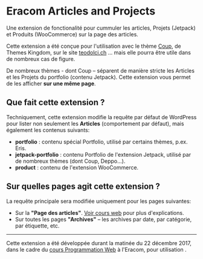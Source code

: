# Eracom Articles and Projects

Une extension de fonctionalité pour cummuler les articles, Projets (Jetpack) et Produits (WooCommerce) sur la page des articles.

Cette extension a été conçue pour l'utilisation avec le thème [Coup](https://themeskingdom.com/wordpress-themes/coup-architects-blog-portfolio-theme/), de Themes Kingdom, sur le site [teodolci.ch](http://teodolci.ch/) ... mais elle pourra être utile dans de nombreux cas de figure.

De nombreux thèmes - dont Coup – séparent de manière stricte les Articles et les Projets du portfolio (contenu Jetpack). Cette extension vous permet de les afficher **sur une même page**.

## Que fait cette extension ?

Techniquement, cette extension modifie la requête par défaut de WordPress pour lister non seulement les **Articles** (comportement par défaut), mais également les contenus suivants:

- **portfolio** : contenu spécial Portfolio, utilisé par certains thèmes, p.ex. Eris.
- **jetpack-portfolio** : contenu Portfolio de l'extension Jetpack, utilisé par de nombreux thèmes (dont Coup, Deppo...).
- **product** : contenu de l'extension WooCommerce.

## Sur quelles pages agit cette extension ?

La requête principale sera modifiée uniquement pour les pages suivantes:

- Sur la **"Page des articles"**. [Voir cours web](https://cours-web.ch/wp/structure#page-daccueil-statique--page-des-articles) pour plus d'explications.
- Sur toutes les pages **"Archives"** – les archives par date, par catégorie, par étiquette, etc.

***

Cette extension a été développée durant la matinée du 22 décembre 2017, dans le cadre du [cours Programmation Web](https://cours-web.ch/) à l'Eracom, pour utilisation .